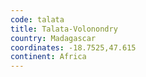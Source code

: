```yaml
---
code: talata
title: Talata-Volonondry
country: Madagascar
coordinates: -18.7525,47.615
continent: Africa
---
```

